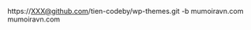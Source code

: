 https://XXX@github.com/tien-codeby/wp-themes.git -b mumoiravn.com mumoiravn.com

[//]: # (https://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@github.com/tien-codeby/wp-themes.git -b mumoiravn.com mumoiravn.com)
